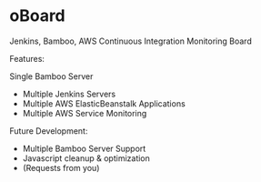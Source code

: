 oBoard
======

Jenkins, Bamboo, AWS Continuous Integration Monitoring Board


Features:

Single Bamboo Server
  - Multiple Jenkins Servers
  - Multiple AWS ElasticBeanstalk Applications
  - Multiple AWS Service Monitoring


Future Development:
  - Multiple Bamboo Server Support
  - Javascript cleanup & optimization
  - (Requests from you)